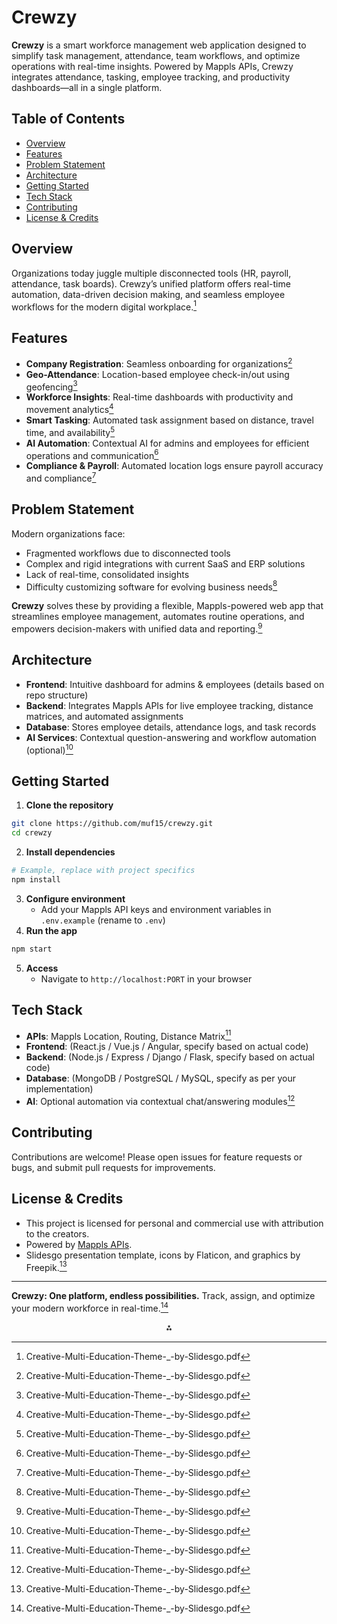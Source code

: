 # Crewzy

**Crewzy** is a smart workforce management web application designed to simplify task management, attendance, team workflows, and optimize operations with real-time insights. Powered by Mappls APIs, Crewzy integrates attendance, tasking, employee tracking, and productivity dashboards—all in a single platform.

## Table of Contents

- [Overview](#overview)
- [Features](#features)
- [Problem Statement](#problem-statement)
- [Architecture](#architecture)
- [Getting Started](#getting-started)
- [Tech Stack](#tech-stack)
- [Contributing](#contributing)
- [License \& Credits](#license--credits)


## Overview

Organizations today juggle multiple disconnected tools (HR, payroll, attendance, task boards). Crewzy’s unified platform offers real-time automation, data-driven decision making, and seamless employee workflows for the modern digital workplace.[^1]

## Features

- **Company Registration**: Seamless onboarding for organizations[^1]
- **Geo-Attendance**: Location-based employee check-in/out using geofencing[^1]
- **Workforce Insights**: Real-time dashboards with productivity and movement analytics[^1]
- **Smart Tasking**: Automated task assignment based on distance, travel time, and availability[^1]
- **AI Automation**: Contextual AI for admins and employees for efficient operations and communication[^1]
- **Compliance \& Payroll**: Automated location logs ensure payroll accuracy and compliance[^1]


## Problem Statement

Modern organizations face:

- Fragmented workflows due to disconnected tools
- Complex and rigid integrations with current SaaS and ERP solutions
- Lack of real-time, consolidated insights
- Difficulty customizing software for evolving business needs[^1]

**Crewzy** solves these by providing a flexible, Mappls-powered web app that streamlines employee management, automates routine operations, and empowers decision-makers with unified data and reporting.[^1]

## Architecture

- **Frontend**: Intuitive dashboard for admins \& employees (details based on repo structure)
- **Backend**: Integrates Mappls APIs for live employee tracking, distance matrices, and automated assignments
- **Database**: Stores employee details, attendance logs, and task records
- **AI Services**: Contextual question-answering and workflow automation (optional)[^1]


## Getting Started

1. **Clone the repository**

```bash
git clone https://github.com/muf15/crewzy.git
cd crewzy
```

2. **Install dependencies**

```bash
# Example, replace with project specifics
npm install
```

3. **Configure environment**
    - Add your Mappls API keys and environment variables in `.env.example` (rename to `.env`)
4. **Run the app**

```bash
npm start
```

5. **Access**
    - Navigate to `http://localhost:PORT` in your browser

## Tech Stack

- **APIs**: Mappls Location, Routing, Distance Matrix[^1]
- **Frontend**: (React.js / Vue.js / Angular, specify based on actual code)
- **Backend**: (Node.js / Express / Django / Flask, specify based on actual code)
- **Database**: (MongoDB / PostgreSQL / MySQL, specify as per your implementation)
- **AI**: Optional automation via contextual chat/answering modules[^1]


## Contributing

Contributions are welcome! Please open issues for feature requests or bugs, and submit pull requests for improvements.

## License \& Credits

- This project is licensed for personal and commercial use with attribution to the creators.
- Powered by [Mappls APIs](https://www.mappls.com/).
- Slidesgo presentation template, icons by Flaticon, and graphics by Freepik.[^1]

***

**Crewzy: One platform, endless possibilities.**
Track, assign, and optimize your modern workforce in real-time.[^1]

<div style="text-align: center">⁂</div>

[^1]: Creative-Multi-Education-Theme-_-by-Slidesgo.pdf

